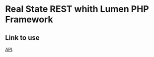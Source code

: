 # Real State REST whith Lumen PHP Framework

## Link to use

[API](https://real-state-api.herokuapp.com).
